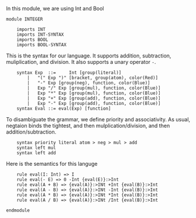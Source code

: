 In this module, we are using Int and Bool
```k
module INTEGER

    imports INT
    imports INT-SYNTAX
    imports BOOL
    imports BOOL-SYNTAX
```
This is the syntax for our language. It supports addition, subtraction, muliplication, and division. It also supports a unary operator `-`.

```k
    syntax Exp	::= 	Int [group(literal)]
		|	"(" Exp ")" [bracket, group(atom), color(Red)]
		|	"-" Exp [group(neg), function, color(Blue)]
		|	Exp "/" Exp [group(mul), function, color(Blue)]
		|	Exp "*" Exp [group(mul), function, color(Blue)]
		|	Exp "+" Exp [group(add), function, color(Blue)]
		|	Exp "-" Exp [group(add), function, color(Blue)]
    syntax Eval ::= eval(Exp) [function]
```
To disambiguate the grammar, we define priority and associativity. As usual, negtaion binds the tightest, and then mulplication/division, and then addition/subtraction.
```k
    syntax priority literal atom > neg > mul > add
    syntax left mul
    syntax left add

```
Here is the semantics for this languge
```k
    rule eval(I: Int) => I
    rule eval(- E) => 0 -Int {eval(E)}:>Int
    rule eval(A + B) => {eval(A)}:>INt +Int {eval(B)}:>Int
    rule eval(A - B) => {eval(A)}:>INt -Int {eval(B)}:>Int
    rule eval(A * B) => {eval(A)}:>INt *Int {eval(B)}:>Int
    rule eval(A / B) => {eval(A)}:>INt /Int {eval(B)}:>Int

```

```k
endmodule
```
